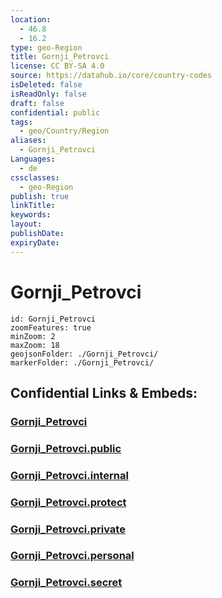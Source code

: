 ```yaml
---
location:
  - 46.8
  - 16.2
type: geo-Region
title: Gornji_Petrovci
license: CC BY-SA 4.0
source: https://datahub.io/core/country-codes
isDeleted: false
isReadOnly: false
draft: false
confidential: public
tags:
  - geo/Country/Region
aliases:
  - Gornji_Petrovci
Languages:
  - de
cssclasses:
  - geo-Region
publish: true
linkTitle:
keywords:
layout:
publishDate:
expiryDate:
---
```


# Gornji_Petrovci

```leaflet
id: Gornji_Petrovci
zoomFeatures: true 
minZoom: 2 
maxZoom: 18
geojsonFolder: ./Gornji_Petrovci/
markerFolder: ./Gornji_Petrovci/
```


## Confidential Links & Embeds: 

### [Gornji_Petrovci](/_Standards/Earth/Continent/Europe/Europe~Central/Slovenia/Regions~Slovenia/Pomurska/counties~Pomurska/Gornji_Petrovci.md) 

### [Gornji_Petrovci.public](/_public/Earth/Continent/Europe/Europe~Central/Slovenia/Regions~Slovenia/Pomurska/counties~Pomurska/Gornji_Petrovci.public.md) 

### [Gornji_Petrovci.internal](/_internal/Earth/Continent/Europe/Europe~Central/Slovenia/Regions~Slovenia/Pomurska/counties~Pomurska/Gornji_Petrovci.internal.md) 

### [Gornji_Petrovci.protect](/_protect/Earth/Continent/Europe/Europe~Central/Slovenia/Regions~Slovenia/Pomurska/counties~Pomurska/Gornji_Petrovci.protect.md) 

### [Gornji_Petrovci.private](/_private/Earth/Continent/Europe/Europe~Central/Slovenia/Regions~Slovenia/Pomurska/counties~Pomurska/Gornji_Petrovci.private.md) 

### [Gornji_Petrovci.personal](/_personal/Earth/Continent/Europe/Europe~Central/Slovenia/Regions~Slovenia/Pomurska/counties~Pomurska/Gornji_Petrovci.personal.md) 

### [Gornji_Petrovci.secret](/_secret/Earth/Continent/Europe/Europe~Central/Slovenia/Regions~Slovenia/Pomurska/counties~Pomurska/Gornji_Petrovci.secret.md)

